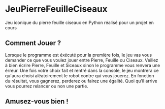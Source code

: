 # JeuPierreFeuilleCiseaux
Jeu iconique du pierre feuille ciseaux en Python réalisé pour un projet en cours

## Comment Jouer ?
Lorsque le programme est éxécuté pour la première fois, le jeu vas vous demander ce que vous voulez jouer entre Pierre, Feuille ou Ciseaux.
Veillez à bien écrire Pierre, Feuille et Siceaux sinon le programme vous renvera une érreur.
Une fois votre choix fait et rentré dans la console, le jeu montrera ce qu'aura choisi aléatoirement le robot contre qui vous jouerez.
En fonction du résultat, vous gagnerez, perderez ou fairez une égalité. Quoi qu'il arrive vous pourrez relancer ou non une partie.

## Amusez-vous bien !